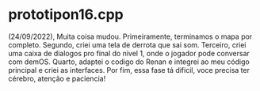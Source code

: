 # prototipon16.cpp

(24/09/2022), Muita coisa mudou. Primeiramente, terminamos o mapa por completo. Segundo, criei uma tela de derrota que sai som. Terceiro, criei uma caixa de dialogos pro final do nivel 1, onde o jogador pode conversar com demOS. Quarto, adaptei o codigo do Renan e integrei ao meu código principal e criei as interfaces. Por fim, essa fase tá dificil, voce precisa ter cérebro, atenção e paciencia!
